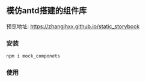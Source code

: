 ## 模仿antd搭建的组件库
预览地址: https://zhangjhxx.github.io/static_storybook
### 安装
```powershell
npm i mock_componets
```

### 使用

